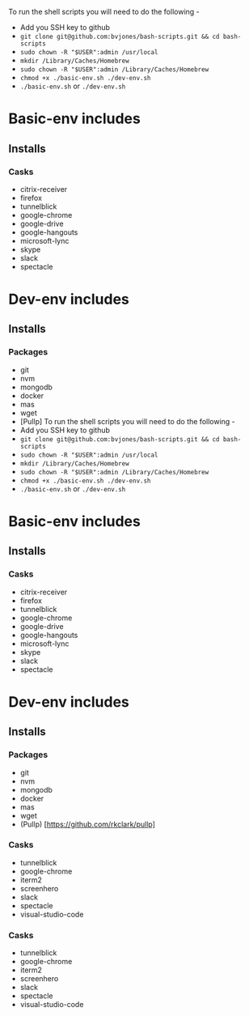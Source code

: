 To run the shell scripts you will need to do the following -
- Add you SSH key to github
- `git clone git@github.com:bvjones/bash-scripts.git && cd bash-scripts`
- `sudo chown -R "$USER":admin /usr/local`
- `mkdir /Library/Caches/Homebrew`
- `sudo chown -R "$USER":admin /Library/Caches/Homebrew`
- `chmod +x ./basic-env.sh ./dev-env.sh`
- `./basic-env.sh` or `./dev-env.sh`

# Basic-env includes

## Installs
### Casks
- citrix-receiver 
- firefox
- tunnelblick
- google-chrome
- google-drive
- google-hangouts
- microsoft-lync
- skype
- slack
- spectacle

# Dev-env includes

## Installs
### Packages
- git
- nvm
- mongodb
- docker
- mas
- wget
- [Pullp] To run the shell scripts you will need to do the following -
- Add you SSH key to github
- `git clone git@github.com:bvjones/bash-scripts.git && cd bash-scripts`
- `sudo chown -R "$USER":admin /usr/local`
- `mkdir /Library/Caches/Homebrew`
- `sudo chown -R "$USER":admin /Library/Caches/Homebrew`
- `chmod +x ./basic-env.sh ./dev-env.sh`
- `./basic-env.sh` or `./dev-env.sh`

# Basic-env includes

## Installs
### Casks
- citrix-receiver 
- firefox
- tunnelblick
- google-chrome
- google-drive
- google-hangouts
- microsoft-lync
- skype
- slack
- spectacle

# Dev-env includes

## Installs
### Packages
- git
- nvm
- mongodb
- docker
- mas
- wget
- (Pullp) [https://github.com/rkclark/pullp]

### Casks
- tunnelblick
- google-chrome
- iterm2
- screenhero
- slack
- spectacle
- visual-studio-code


### Casks
- tunnelblick
- google-chrome
- iterm2
- screenhero
- slack
- spectacle
- visual-studio-code
